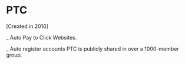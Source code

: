 # PTC

[Created in 2016]

_ Auto Pay to Click Websites.

_ Auto register accounts PTC is publicly shared in over a 1000-member group.
